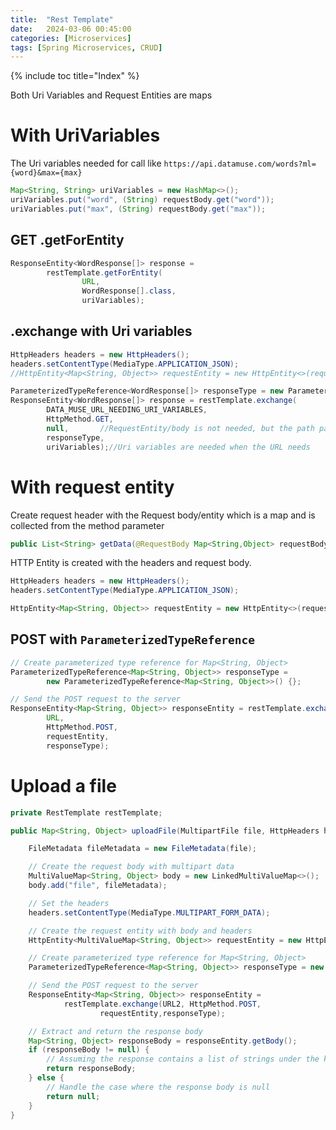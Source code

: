```yaml
---
title:  "Rest Template"
date:   2024-03-06 00:45:00
categories: [Microservices]
tags: [Spring Microservices, CRUD]
---
```


{% include toc title="Index" %}

Both Uri Variables and Request Entities are maps


# With UriVariables
The Uri variables needed for call like `https://api.datamuse.com/words?ml={word}&max={max}`

```java
Map<String, String> uriVariables = new HashMap<>();
uriVariables.put("word", (String) requestBody.get("word"));
uriVariables.put("max", (String) requestBody.get("max"));
```

## GET .getForEntity 

```java
ResponseEntity<WordResponse[]> response = 
        restTemplate.getForEntity(
                URL, 
                WordResponse[].class, 
                uriVariables);
```

## .exchange with Uri variables

```java
HttpHeaders headers = new HttpHeaders();
headers.setContentType(MediaType.APPLICATION_JSON);
//HttpEntity<Map<String, Object>> requestEntity = new HttpEntity<>(requestBody, headers);//Not needed for uri variable type

ParameterizedTypeReference<WordResponse[]> responseType = new ParameterizedTypeReference<WordResponse[]>() {};
ResponseEntity<WordResponse[]> response = restTemplate.exchange(
        DATA_MUSE_URL_NEEDING_URI_VARIABLES, 
        HttpMethod.GET,
        null,       //RequestEntity/body is not needed, but the path params in the form of uriVariables
        responseType, 
        uriVariables);//Uri variables are needed when the URL needs
```


# With request entity
Create request header with the Request body/entity which is a map and is collected from the method parameter
```java
public List<String> getData(@RequestBody Map<String,Object> requestBody){ ... }
```

HTTP Entity is created with the headers and request body.
```java
HttpHeaders headers = new HttpHeaders();
headers.setContentType(MediaType.APPLICATION_JSON);

HttpEntity<Map<String, Object>> requestEntity = new HttpEntity<>(requestBody, headers);
```

## POST with `ParameterizedTypeReference`

```java
// Create parameterized type reference for Map<String, Object>
ParameterizedTypeReference<Map<String, Object>> responseType = 
        new ParameterizedTypeReference<Map<String, Object>>() {};

// Send the POST request to the server
ResponseEntity<Map<String, Object>> responseEntity = restTemplate.exchange(
        URL, 
        HttpMethod.POST,
        requestEntity,
        responseType);
```

# Upload a file

```java
private RestTemplate restTemplate;

public Map<String, Object> uploadFile(MultipartFile file, HttpHeaders headers){

    FileMetadata fileMetadata = new FileMetadata(file);

    // Create the request body with multipart data
    MultiValueMap<String, Object> body = new LinkedMultiValueMap<>();
    body.add("file", fileMetadata);

    // Set the headers
    headers.setContentType(MediaType.MULTIPART_FORM_DATA);

    // Create the request entity with body and headers
    HttpEntity<MultiValueMap<String, Object>> requestEntity = new HttpEntity<>(body, headers);

    // Create parameterized type reference for Map<String, Object>
    ParameterizedTypeReference<Map<String, Object>> responseType = new ParameterizedTypeReference<Map<String, Object>>() {};

    // Send the POST request to the server
    ResponseEntity<Map<String, Object>> responseEntity =
            restTemplate.exchange(URL2, HttpMethod.POST,
                    requestEntity,responseType);

    // Extract and return the response body
    Map<String, Object> responseBody = responseEntity.getBody();
    if (responseBody != null) {
        // Assuming the response contains a list of strings under the key "result"
        return responseBody;
    } else {
        // Handle the case where the response body is null
        return null;
    }
}
```